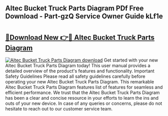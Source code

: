 ## Altec Bucket Truck Parts Diagram PDf Free Download - Part-gzQ Service Owner Guide kLf1e

# <h2><a href="http://dfodd05.blite.top/?on=Altec+Bucket+Truck+Parts+Diagram">🔗Download New 👉🔴 Altec Bucket Truck Parts Diagram</a></h2>

[![Altec Bucket Truck Parts Diagram download](https://i.imgur.com/lujVjoI.png)](http://dfodd05.blite.top/?on=Altec+Bucket+Truck+Parts+Diagram)
Get started with your new Altec Bucket Truck Parts Diagram today! This user manual provides a detailed overview of the product's features and functionality. Important Safety Guidelines Please read all safety guidelines carefully before operating your new Altec Bucket Truck Parts Diagram. This remarkable Altec Bucket Truck Parts Diagram features list of features for seamless and efficient performance. We trust that the Altec Bucket Truck Parts Diagram has been a clear and concise resource in your efforts to learn the ins and outs of your new device. In case of any queries or concerns, please do not hesitate to reach out to our customer service team.
